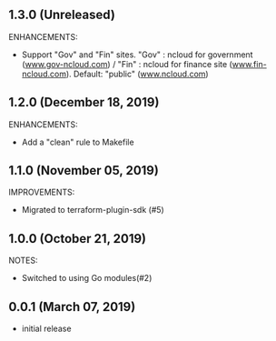 ## 1.3.0 (Unreleased)

ENHANCEMENTS:

* Support "Gov" and "Fin" sites. "Gov" : ncloud for government (www.gov-ncloud.com) / "Fin" : ncloud for finance site (www.fin-ncloud.com). Default: "public" (www.ncloud.com)

## 1.2.0 (December 18, 2019)

ENHANCEMENTS:

* Add a "clean" rule to Makefile

## 1.1.0 (November 05, 2019)

IMPROVEMENTS:

* Migrated to terraform-plugin-sdk (#5)

## 1.0.0 (October 21, 2019)

NOTES:

* Switched to using Go modules(#2)

## 0.0.1 (March 07, 2019)

* initial release
